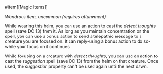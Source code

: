  #item[[Magic Items]]

*Wondrous item, uncommon (requires attunement)*

While wearing this helm, you can use an action to cast the *detect thoughts* spell (save DC 13) from it. As long as you maintain concentration on the spell, you can use a bonus action to send a telepathic message to a creature you are focused on. It can reply-using a bonus action to do so-while your focus on it continues.

While focusing on a creature with *detect thoughts*, you can use an action to cast the *suggestion* spell (save DC 13) from the helm on that creature. Once used, the *suggestion* property can't be used again until the next dawn.
